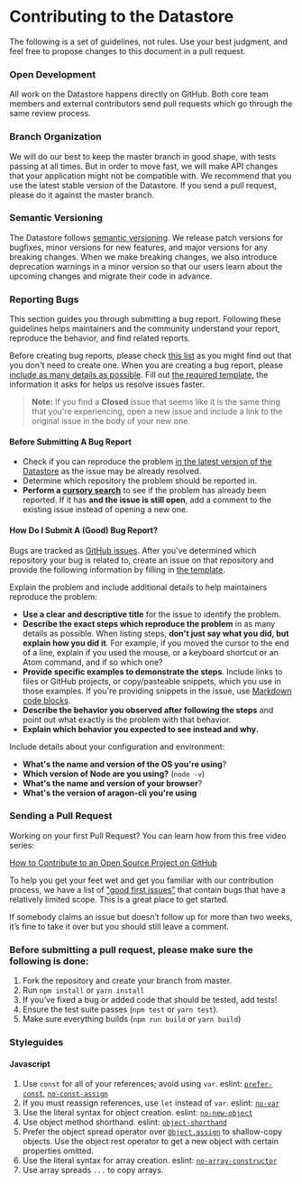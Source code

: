 # Contributing to the Datastore

The following is a set of guidelines, not rules. Use your best judgment, and feel free to propose changes to this document in a pull request.

### Open Development
All work on the Datastore happens directly on GitHub. Both core team members and external contributors send pull requests which go through the same review process.

### Branch Organization
We will do our best to keep the master branch in good shape, with tests passing at all times. But in order to move fast, we will make API changes that your application might not be compatible with. We recommend that you use the latest stable version of the Datastore. If you send a pull request, please do it against the master branch.

### Semantic Versioning
The Datastore follows [semantic versioning](http://semver.org). We release patch versions for bugfixes, minor versions for new features, and major versions for any breaking changes. When we make breaking changes, we also introduce deprecation warnings in a minor version so that our users learn about the upcoming changes and migrate their code in advance.

### Reporting Bugs

This section guides you through submitting a bug report. Following these guidelines helps maintainers and the community understand your report, reproduce the behavior, and find related reports.

Before creating bug reports, please check [this list](#before-submitting-a-bug-report) as you might find out that you don't need to create one. When you are creating a bug report, please [include as many details as possible](#how-do-i-submit-a-good-bug-report). Fill out [the required template](ISSUE_TEMPLATE.md), the information it asks for helps us resolve issues faster.

> **Note:** If you find a **Closed** issue that seems like it is the same thing that you're experiencing, open a new issue and include a link to the original issue in the body of your new one.

#### Before Submitting A Bug Report

* Check if you can reproduce the problem [in the latest version of the Datastore](https://www.npmjs.com/package/@espresso-org/datastore) as the issue may be already resolved.
* Determine which repository the problem should be reported in.
* **Perform a [cursory search](https://github.com/search?q=+is%3Aissue+user%3Aespresso-org)** to see if the problem has already been reported. If it has **and the issue is still open**, add a comment to the existing issue instead of opening a new one.

#### How Do I Submit A (Good) Bug Report?

Bugs are tracked as [GitHub issues](https://guides.github.com/features/issues/). After you've determined which repository your bug is related to, create an issue on that repository and provide the following information by filling in [the template](ISSUE_TEMPLATE.md).

Explain the problem and include additional details to help maintainers reproduce the problem:

* **Use a clear and descriptive title** for the issue to identify the problem.
* **Describe the exact steps which reproduce the problem** in as many details as possible. When listing steps, **don't just say what you did, but explain how you did it**. For example, if you moved the cursor to the end of a line, explain if you used the mouse, or a keyboard shortcut or an Atom command, and if so which one?
* **Provide specific examples to demonstrate the steps**. Include links to files or GitHub projects, or copy/pasteable snippets, which you use in those examples. If you're providing snippets in the issue, use [Markdown code blocks](https://help.github.com/articles/markdown-basics/#multiple-lines).
* **Describe the behavior you observed after following the steps** and point out what exactly is the problem with that behavior.
* **Explain which behavior you expected to see instead and why.**

Include details about your configuration and environment:

* **What's the name and version of the OS you're using**?
* **Which version of Node are you using?** (`node -v`)
* **What's the name and version of your browser**?
* **What's the version of aragon-cli you're using**


### Sending a Pull Request

Working on your first Pull Request? You can learn how from this free video series:

[How to Contribute to an Open Source Project on GitHub](https://egghead.io/series/how-to-contribute-to-an-open-source-project-on-github)

To help you get your feet wet and get you familiar with our contribution process, we have a list of ["good first issues"](https://github.com/espresso-org/aragon-datastore/labels/good%20first%20issue) that contain bugs that have a relatively limited scope. This is a great place to get started.

If somebody claims an issue but doesn’t follow up for more than two weeks, it’s fine to take it over but you should still leave a comment.

### Before submitting a pull request, please make sure the following is done:

1. Fork the repository and create your branch from master.
2. Run `npm install` or `yarn install`
3. If you’ve fixed a bug or added code that should be tested, add tests!
4. Ensure the test suite passes (`npm test` or `yarn test`). 
5. Make sure everything builds (`npm run build` or `yarn build`)


### Styleguides

#### Javascript

1. Use `const` for all of your references; avoid using `var`. eslint: [`prefer-const`](https://eslint.org/docs/rules/prefer-const.html), [`no-const-assign`](https://eslint.org/docs/rules/no-const-assign.html)
2. If you must reassign references, use `let` instead of `var`. eslint: [`no-var`](https://eslint.org/docs/rules/no-var.html)
3. Use the literal syntax for object creation. eslint: [`no-new-object`](https://eslint.org/docs/rules/no-new-object.html)
4. Use object method shorthand. eslint: [`object-shorthand`](https://eslint.org/docs/rules/object-shorthand.html)
5. Prefer the object spread operator over [`Object.assign`](https://developer.mozilla.org/en/docs/Web/JavaScript/Reference/Global_Objects/Object/assign) to shallow-copy objects. Use the object rest operator to get a new object with certain properties omitted.
6. Use the literal syntax for array creation. eslint: [`no-array-constructor`](https://eslint.org/docs/rules/no-array-constructor.html)
7. Use array spreads `...` to copy arrays.

